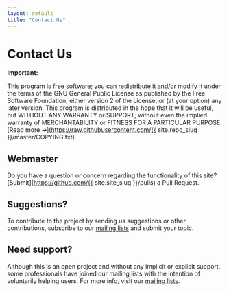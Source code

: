 ```yaml
---
layout: default
title: "Contact Us"
---
```

# Contact Us

**Important:**

This program is free software; you can redistribute it and/or modify it under
the terms of the GNU General Public License as published by the Free Software
Foundation; either version 2 of the License, or (at your option) any later
version. This program is distributed in the hope that it will be useful, but
WITHOUT ANY WARRANTY or SUPPORT; without even the implied warranty of
MERCHANTABILITY or FITNESS FOR A PARTICULAR PURPOSE.
<span class="smaller">[Read more ➔](https://raw.githubusercontent.com/{{ site.repo_slug }}/master/COPYING.txt)</span>

## Webmaster

Do you have a question or concern regarding the functionality of this site?<br>
[Submit](https://github.com/{{ site.site_slug }}/pulls) a Pull Request.

## Suggestions?

To contribute to the project by sending us suggestions or other contributions,
subscribe to our [mailing lists](mailing.html) and submit your topic.

## Need support?

Although this is an open project and without any implicit or explicit support,
some professionals have joined our mailing lists with the intention of
voluntarily helping users. For more info, visit our [mailing lists](mailing.html).
